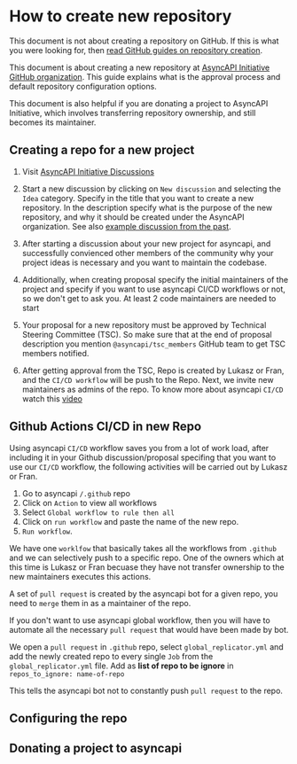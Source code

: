 # How to create new repository

This document is not about creating a repository on GitHub. If this is what you were looking for, then [read GitHub guides on repository creation](https://docs.github.com/en/get-started/quickstart/create-a-repo).

This document is about creating a new repository at [AsyncAPI Initiative GitHub organization](https://github.com/asyncapi). This guide explains what is the approval process and default repository configuration options.

This document is also helpful if you are donating a project to AsyncAPI Initiative, which involves transferring repository ownership, and still becomes its maintainer.

## Creating a repo for a new project

1. Visit [AsyncAPI Initiative Discussions](https://github.com/orgs/asyncapi/discussions)


2. Start a new discussion by clicking on `New discussion` and selecting the `Idea` category.
Specify in the title that you want to create a new repository. In the description specify what is the purpose of the new repository, and why it should be created under the AsyncAPI organization. See also [example discussion from the past](https://github.com/orgs/asyncapi/discussions/300).


3. After starting a discussion about your new project for asyncapi, and successfully convienced other members of the community why your project ideas is necessary and you want to maintain the codebase.


4. Additionally, when creating proposal specify the initial maintainers of the project and specify if you want to use asyncapi CI/CD workflows or not, so we don't get to ask you. At least 2 code maintainers are needed to start

5. Your proposal for a new repository must be approved by Technical Steering Committee (TSC). So make sure that at the end of proposal description you mention `@asyncapi/tsc_members` GitHub team to get TSC members notified.

6. After getting approval from the TSC, Repo is created by Lukasz or Fran, and the `CI/CD workflow` will be push to the Repo. Next, we invite new maintainers as admins of the repo. 
 To know more about asyncapi `CI/CD` watch this [video](https://www.youtube.com/watch?v=DsQfmlc3Ubo)

## Github Actions CI/CD in new Repo
Using asyncapi `CI/CD` workflow saves you from a lot of work load, after including it in your Github discussion/proposal specifing that you want to use our `CI/CD` workflow, the following activities will be carried out by Lukasz or Fran.

1. Go to asyncapi `/.github` repo
2. Click on `Action` to view all workflows
3. Select `Global workflow to rule then all`
4. Click on `run workflow` and paste the name of the new repo.
5. `Run workflow`.

We have one `worklfow` that basically takes all the workflows from `.github` and we can selectively push to a specific repo. One of the owners which at this time is Lukasz or Fran becuase they have not transfer ownership to the new maintainers executes this actions.

A set of `pull request` is created by the asyncapi bot for a given repo, you need to `merge` them in as a maintainer of the repo.

If you don't want to use asyncapi global workflow, then you will have to automate all the necessary `pull request` that would have been made by bot.

We open a `pull request` in `.github` repo, select `global_replicator.yml` and add the newly created repo to every single `Job` from the `global_replicator.yml` file. Add as **list of repo to be ignore** in `repos_to_ignore: name-of-repo`

This tells the asyncapi bot not to constantly push `pull request` to the repo.

## Configuring the repo


## Donating a project to asyncapi
